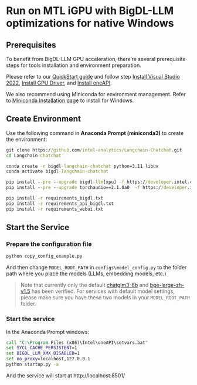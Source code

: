 # Run on MTL iGPU with BigDL-LLM optimizations for native Windows

## Prerequisites
To benefit from BigDL-LLM GPU acceleration, there’re several prerequisite steps for tools installation and environment preparation.

Please refer to our [QuickStart guide](https://bigdl.readthedocs.io/en/latest/doc/LLM/Quickstart/install_windows_gpu.html) and follow step [Install Visual Studio 2022](https://bigdl.readthedocs.io/en/latest/doc/LLM/Quickstart/install_windows_gpu.html#install-visual-studio-2022), [Install GPU Driver](https://bigdl.readthedocs.io/en/latest/doc/LLM/Quickstart/install_windows_gpu.html#install-gpu-driver), and [Install oneAPI](https://bigdl.readthedocs.io/en/latest/doc/LLM/Quickstart/install_windows_gpu.html#install-oneapi).

We also recommend using Miniconda for environment management. Refer to [Miniconda Installation page](https://docs.anaconda.com/free/miniconda/) to install for Windows.

## Create Environment
Use the following command in **Anaconda Prompt (miniconda3)** to create the environment:

```cmd
git clone https://github.com/intel-analytics/Langchain-Chatchat.git
cd Langchain-Chatchat

conda create -n bigdl-langchain-chatchat python=3.11 libuv 
conda activate bigdl-langchain-chatchat

pip install --pre --upgrade bigdl-llm[xpu] -f https://developer.intel.com/ipex-whl-stable-xpu
pip install --pre --upgrade torchaudio==2.1.0a0  -f https://developer.intel.com/ipex-whl-stable-xpu

pip install -r requirements_bigdl.txt 
pip install -r requirements_api_bigdl.txt
pip install -r requirements_webui.txt
```

## Start the Service
### Prepare the configuration file
```bash
python copy_config_example.py
```
And then change `MODEL_ROOT_PATH` in `configs\model_config.py` to the folder path where you place the models (LLMs, embedding models, etc.)

> Note that currently only the default [chatglm3-6b](https://huggingface.co/THUDM/chatglm3-6b) and [bge-large-zh-v1.5](https://huggingface.co/BAAI/bge-large-zh-v1.5) has been verified. For services with default model settings, please make sure you have these two models in your `MODEL_ROOT_PATH` folder.

### Start the service
In the Anaconda Prompt windows:
```cmd
call "C:\Program Files (x86)\Intel\oneAPI\setvars.bat"
set SYCL_CACHE_PERSISTENT=1
set BIGDL_LLM_XMX_DISABLED=1
set no_proxy=localhost,127.0.0.1
python startup.py -a
```
And the service will start at http://localhost:8501/
